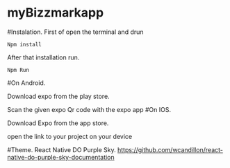 # myBizzmarkapp

#Instalation.
  First of open the terminal and drun
  
  ```
  Npm install
  ```
  
  After that installation run.
  
  ``` 
  Npm Run
  ```
  
  #On Android.
  
  Download expo from the play store. 
  
  Scan the given expo Qr code with the expo app
  #On IOS.
  
   Download Expo from the app store.
    
   open the link to your project on your device
    
  
  #Theme.
    React Native DO Purple Sky.
    https://github.com/wcandillon/react-native-do-purple-sky-documentation
